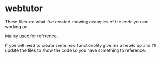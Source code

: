 # webtutor

These files are what I've created showing examples of the code you are working on.

Mainly used for reference.

If you will need to create some new functionality give me a heads up and I'll update the files to show the code so you have something to reference.
